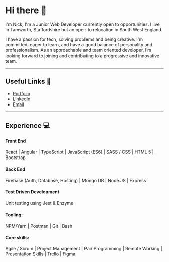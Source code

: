 # Hi there 👋 

I'm Nick, I'm a Junior Web Developer currently open to opportunities. I live in Tamworth, Staffordshire but an open to relocation in South West England.

I have a passion for tech, solving problems and being creative. I'm committed, eager to learn, and have a good balance of personality and professionalism. As an approachable and team oriented developer, I’m looking forward to joining and contributing to a progressive and innovative team.

---
## Useful Links  🔗

* [Portfolio](https://truby.io)
* [LinkedIn](https://linkedin.com/in/nicktruby)
* [Email](mailto:nick@truby.io)
---
## Experience  💻

#### Front End
React | Angular | TypeScript | JavaScript (ES6) | SASS / CSS | HTML 5 | Bootstrap

#### Back End
Firebase (Auth, Database, Hosting) | Mongo DB | Node.JS | Express

#### Test Driven Development

Unit testing using Jest & Enzyme

#### Tooling:

NPM/Yarn | Postman | Git | Bash

#### Core skills:

Agile / Scrum | Project Management | Pair Programming | Remote Working | Presentation Skills | Trello | Figma
